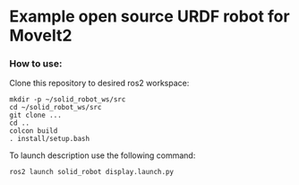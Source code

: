 # Example open source URDF robot for MoveIt2

### How to use:

Clone this repository to desired ros2 workspace:
```
mkdir -p ~/solid_robot_ws/src
cd ~/solid_robot_ws/src
git clone ...
cd ..
colcon build
. install/setup.bash
```
<p>To launch description use the following command:</p>

```
ros2 launch solid_robot display.launch.py 
```